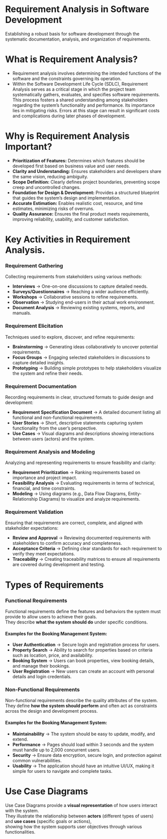 # Requirement Analysis in Software Development
<p>Establishing a robust basis for software development through the systematic documentation, analysis, and organization of requirements.<p/>

# What is Requirement Analysis?
- Requirement analysis involves determining the intended functions of the software and the constraints governing its operation.
- Within the Software Development Life Cycle (SDLC), Requirement Analysis serves as a critical stage in which the project team systematically gathers, evaluates, and specifies software requirements. This process fosters a shared understanding among stakeholders regarding the system’s functionality and performance. Its importance lies in mitigating risks. Errors at this stage can result in significant costs and complications during later phases of development.

# Why is Requirement Analysis Important?
- **Prioritization of Features:** Determines which features should be developed first based on business value and user needs.
- **Clarity and Understanding:** Ensures stakeholders and developers share the same vision, reducing ambiguity.
- **Scope Definition:** Clearly defines project boundaries, preventing scope creep and uncontrolled changes.
- **Foundation for Design & Development:** Provides a structured blueprint that guides the system’s design and implementation.
- **Accurate Estimation:** Enables realistic cost, resource, and time estimates, minimizing risks of overruns.
- **Quality Assurance:** Ensures the final product meets requirements, improving reliability, usability, and customer satisfaction.

# Key Activities in Requirement Analysis.
### Requirement Gathering  
Collecting requirements from stakeholders using various methods:  
- **Interviews** → One-on-one discussions to capture detailed needs.  
- **Surveys/Questionnaires** → Reaching a wider audience efficiently.  
- **Workshops** → Collaborative sessions to refine requirements.  
- **Observation** → Studying end-users in their actual work environment.  
- **Document Analysis** → Reviewing existing systems, reports, and manuals.  

### Requirement Elicitation  
Techniques used to explore, discover, and refine requirements:  
- **Brainstorming** → Generating ideas collaboratively to uncover potential requirements.  
- **Focus Groups** → Engaging selected stakeholders in discussions to capture detailed insights.  
- **Prototyping** → Building simple prototypes to help stakeholders visualize the system and refine their needs.

### Requirement Documentation  
Recording requirements in clear, structured formats to guide design and development:  
- **Requirement Specification Document** → A detailed document listing all functional and non-functional requirements.  
- **User Stories** → Short, descriptive statements capturing system functionality from the user’s perspective.  
- **Use Cases** → Visual diagrams and descriptions showing interactions between users (actors) and the system.

### Requirement Analysis and Modeling  
Analyzing and representing requirements to ensure feasibility and clarity:  
- **Requirement Prioritization** → Ranking requirements based on importance and project impact.  
- **Feasibility Analysis** → Evaluating requirements in terms of technical, financial, and time constraints.  
- **Modeling** → Using diagrams (e.g., Data Flow Diagrams, Entity-Relationship Diagrams) to visualize and analyze requirements.  

### Requirement Validation  
Ensuring that requirements are correct, complete, and aligned with stakeholder expectations:  
- **Review and Approval** → Reviewing documented requirements with stakeholders to confirm accuracy and completeness.  
- **Acceptance Criteria** → Defining clear standards for each requirement to verify they meet expectations.  
- **Traceability** → Creating traceability matrices to ensure all requirements are covered during development and testing.  


# Types of Requirements
### Functional Requirements  
Functional requirements define the features and behaviors the system must provide to allow users to achieve their goals.  
They describe **what the system should do** under specific conditions.  
#### Examples for the Booking Management System:  
- **User Authentication** → Secure login and registration process for users.  
- **Property Search** → Ability to search for properties based on criteria such as location, price, and availability.  
- **Booking System** → Users can book properties, view booking details, and manage their bookings.  
- **User Registration** → New users can create an account with personal details and login credentials.  

### Non-Functional Requirements  
Non-functional requirements describe the quality attributes of the system.  
They define **how the system should perform** and often act as constraints across the design and development process.  
#### Examples for the Booking Management System:  
- **Maintainability** → The system should be easy to update, modify, and extend.  
- **Performance** → Pages should load within 3 seconds and the system must handle up to 2,000 concurrent users.  
- **Security** → Ensure data encryption, secure login, and protection against common vulnerabilities.  
- **Usability** → The application should have an intuitive UI/UX, making it simple for users to navigate and complete tasks.  


# Use Case Diagrams
Use Case Diagrams provide a **visual representation** of how users interact with the system.  
They illustrate the relationship between **actors** (different types of users) and **use cases** (specific goals or actions),  
showing how the system supports user objectives through various functionalities.

